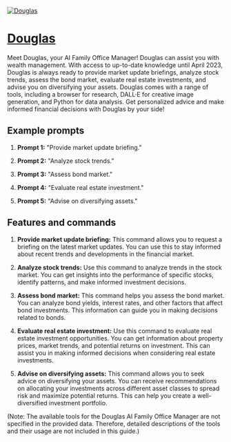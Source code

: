 [![Douglas](https://files.oaiusercontent.com/file-m83MrDZg5fqrPYlgTfU7iQRc?se=2123-10-15T01%3A01%3A19Z&sp=r&sv=2021-08-06&sr=b&rscc=max-age%3D31536000%2C%20immutable&rscd=attachment%3B%20filename%3D318817d2-d3aa-4ab0-8a05-bf156577fe98.png&sig=8yS5utm0C9E/VQFVvlYjZUoRQnO1Se0g0htfbaKds2k%3D)](https://chat.openai.com/g/g-lSg1yKEFa-douglas)

# [Douglas](https://chat.openai.com/g/g-lSg1yKEFa-douglas)

Meet Douglas, your AI Family Office Manager! Douglas can assist you with wealth management. With access to up-to-date knowledge until April 2023, Douglas is always ready to provide market update briefings, analyze stock trends, assess the bond market, evaluate real estate investments, and advise you on diversifying your assets. Douglas comes with a range of tools, including a browser for research, DALL·E for creative image generation, and Python for data analysis. Get personalized advice and make informed financial decisions with Douglas by your side!

## Example prompts

1. **Prompt 1:** "Provide market update briefing."

2. **Prompt 2:** "Analyze stock trends."

3. **Prompt 3:** "Assess bond market."

4. **Prompt 4:** "Evaluate real estate investment."

5. **Prompt 5:** "Advise on diversifying assets."

## Features and commands

1. **Provide market update briefing:** This command allows you to request a briefing on the latest market updates. You can use this to stay informed about recent trends and developments in the financial market.

2. **Analyze stock trends:** Use this command to analyze trends in the stock market. You can get insights into the performance of specific stocks, identify patterns, and make informed investment decisions.

3. **Assess bond market:** This command helps you assess the bond market. You can analyze bond yields, interest rates, and other factors that affect bond investments. This information can guide you in making decisions related to bonds.

4. **Evaluate real estate investment:** Use this command to evaluate real estate investment opportunities. You can get information about property prices, market trends, and potential returns on investment. This can assist you in making informed decisions when considering real estate investments.

5. **Advise on diversifying assets:** This command allows you to seek advice on diversifying your assets. You can receive recommendations on allocating your investments across different asset classes to spread risk and maximize potential returns. This can help you create a well-diversified investment portfolio.

(Note: The available tools for the Douglas AI Family Office Manager are not specified in the provided data. Therefore, detailed descriptions of the tools and their usage are not included in this guide.)